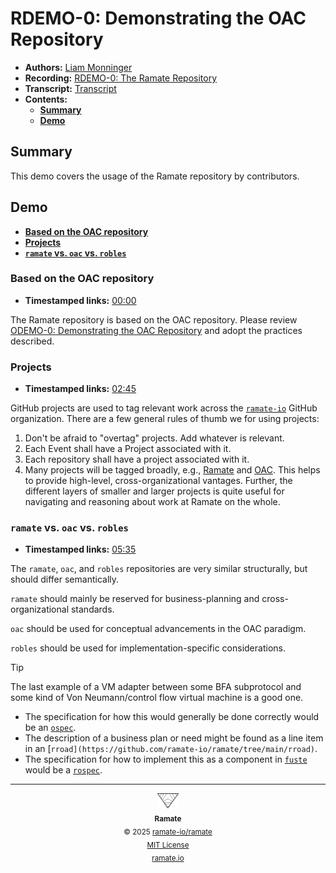 # RDEMO-0: Demonstrating the OAC Repository
- **Authors:** [Liam Monninger](mailto:liam@ramate.io)
- **Recording:** [RDEMO-0: The Ramate Repository](https://www.loom.com/share/41360faceca24d96af5909a568c8eec1?sid=e57bf9bc-5590-4d3c-8eaf-44c6a99cb3a1)
- **Transcript:** [Transcript](./Transcript.md)
- **Contents:**
  - **[Summary](#summary)**
  - **[Demo](#demo)**

## Summary
This demo covers the usage of the Ramate repository by contributors.

## Demo

- **[Based on the OAC repository](#based-on-the-oac-repository)**
- **[Projects](#projects)**
- **[`ramate` vs. `oac` vs. `robles`](#ramate-vs-oac-vs-robles)**

### Based on the OAC repository
- **Timestamped links:** [00:00](https://www.loom.com/share/41360faceca24d96af5909a568c8eec1?sid=2da347ca-bcff-46d8-8e26-2bc117caef81)

The Ramate repository is based on the OAC repository. Please review [ODEMO-0: Demonstrating the OAC Repository](https://github.com/ramate-io/oac/tree/main/odemo/oera-000-000-000-dulan/odemo-000-000-000) and adopt the practices described.

### Projects
- **Timestamped links:** [02:45](https://www.loom.com/share/41360faceca24d96af5909a568c8eec1?t=175&sid=2da347ca-bcff-46d8-8e26-2bc117caef81)

GitHub projects are used to tag relevant work across the [`ramate-io`](https://github.com/orgs/ramate-io/projects) GitHub organization. There are a few general rules of thumb we for using projects:

1. Don't be afraid to "overtag" projects. Add whatever is relevant.
2. Each Event shall have a Project associated with it.
3. Each repository shall have a project associated with it.
4. Many projects will be tagged broadly, e.g., [Ramate](https://github.com/orgs/ramate-io/projects/2) and [OAC](https://github.com/orgs/ramate-io/projects/1). This helps to provide high-level, cross-organizational vantages. Further, the different layers of smaller and larger projects is quite useful for navigating and reasoning about work at Ramate on the whole.

### `ramate` vs. `oac` vs. `robles`
- **Timestamped links:** [05:35](https://www.loom.com/share/41360faceca24d96af5909a568c8eec1?t=335&sid=1cf57144-c9b1-49c3-a827-2ae1bd466b64)

The `ramate`, `oac`, and `robles` repositories are very similar structurally, but should differ semantically.

`ramate` should mainly be reserved for business-planning and cross-organizational standards.

`oac` should be used for conceptual advancements in the OAC paradigm.

`robles` should be used for implementation-specific considerations.

> [!TIP]
> The last example of a VM adapter between some BFA subprotocol and some kind of Von Neumann/control flow virtual machine is a good one.
>
> - The specification for how this would generally be done correctly would be an [`ospec`](https://www.loom.com/share/41360faceca24d96af5909a568c8eec1?t=335&sid=1cf57144-c9b1-49c3-a827-2ae1bd466b64).
> - The description of a business plan or need might be found as a line item in an [`rroad](https://github.com/ramate-io/ramate/tree/main/rroad)`.
> - The specification for how to implement this as a component in [`fuste`](https://github.com/ramate-io/fuste) would be a [`rospec`](https://github.com/ramate-io/robles/tree/main/rospec).

<!--RAMATE FOOTER: DO NOT REMOVE THIS LINE-->
---

<div align="center">
  <a href="https://github.com/ramate-io/oac">
    <picture>
      <source srcset="/assets/ramate-inverted-transparent.png" media="(prefers-color-scheme: dark)">
      <img height="24" src="/assets/ramate-transparent.png" alt="Ramate"/>
    </picture>
  </a>
  <br/>
  <sub>
    <b>Ramate</b>
    <br/>
    &copy; 2025 <a href="https://github.com/ramate-io/ramate">ramate-io/ramate</a>
    <br/>
    <a href="https://github.com/ramate-io/ramate/blob/main/LICENSE">MIT License</a>
    <br/>
    <a href="https://www.ramate.io">ramate.io</a>
  </sub>
</div>
